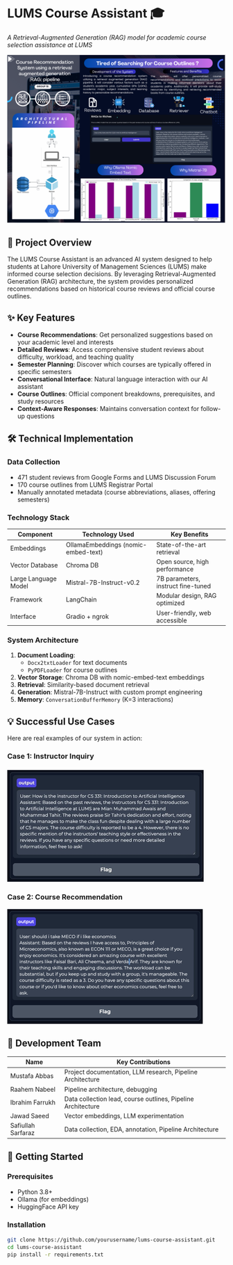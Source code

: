 # LUMS Course Assistant 🎓

_A Retrieval-Augmented Generation (RAG) model for academic course selection assistance at LUMS_

![Project Banner](assets/RAG_Poster.png)

## 📌 Project Overview

The LUMS Course Assistant is an advanced AI system designed to help students at Lahore University of Management Sciences (LUMS) make informed course selection decisions. By leveraging Retrieval-Augmented Generation (RAG) architecture, the system provides personalized recommendations based on historical course reviews and official course outlines.

## ✨ Key Features

- **Course Recommendations**: Get personalized suggestions based on your academic level and interests
- **Detailed Reviews**: Access comprehensive student reviews about difficulty, workload, and teaching quality
- **Semester Planning**: Discover which courses are typically offered in specific semesters
- **Conversational Interface**: Natural language interaction with our AI assistant
- **Course Outlines**: Official component breakdowns, prerequisites, and study resources
- **Context-Aware Responses**: Maintains conversation context for follow-up questions

## 🛠️ Technical Implementation

### Data Collection

- 471 student reviews from Google Forms and LUMS Discussion Forum
- 170 course outlines from LUMS Registrar Portal
- Manually annotated metadata (course abbreviations, aliases, offering semesters)

### Technology Stack

| Component            | Technology Used                     | Key Benefits                       |
| -------------------- | ----------------------------------- | ---------------------------------- |
| Embeddings           | OllamaEmbeddings (nomic-embed-text) | State-of-the-art retrieval         |
| Vector Database      | Chroma DB                           | Open source, high performance      |
| Large Language Model | Mistral-7B-Instruct-v0.2            | 7B parameters, instruct fine-tuned |
| Framework            | LangChain                           | Modular design, RAG optimized      |
| Interface            | Gradio + ngrok                      | User-friendly, web accessible      |

### System Architecture

1. **Document Loading**:
   - `Docx2txtLoader` for text documents
   - `PyPDFLoader` for course outlines
2. **Vector Storage**: Chroma DB with nomic-embed-text embeddings
3. **Retrieval**: Similarity-based document retrieval
4. **Generation**: Mistral-7B-Instruct with custom prompt engineering
5. **Memory**: `ConversationBufferMemory` (K=3 interactions)

## 💡 Successful Use Cases

Here are real examples of our system in action:

### Case 1: Instructor Inquiry

![Inquiry one](assets/use_case_introtoAI.png)

### Case 2: Course Recommendation

![inquiry two](assets/Use_case_econ_meco.png)

## 👥 Development Team

| Name               | Key Contributions                                            |
| ------------------ | ------------------------------------------------------------ |
| Mustafa Abbas      | Project documentation, LLM research, Pipeline Architecture   |
| Raahem Nabeel      | Pipeline architecture, debugging                             |
| Ibrahim Farrukh    | Data collection lead, course outlines, Pipeline Architecture |
| Jawad Saeed        | Vector embeddings, LLM experimentation                       |
| Safiullah Sarfaraz | Data collection, EDA, annotation, Pipeline Architecture      |

## 🚀 Getting Started

### Prerequisites

- Python 3.8+
- Ollama (for embeddings)
- HuggingFace API key

### Installation

```bash
git clone https://github.com/yourusername/lums-course-assistant.git
cd lums-course-assistant
pip install -r requirements.txt
```
